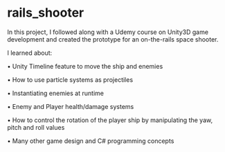 # rails_shooter

In this project, I followed along with a Udemy course on Unity3D game development and created the 
prototype for an on-the-rails space shooter.


I learned about:

• Unity Timeline feature to move the ship and enemies

• How to use particle systems as projectiles

• Instantiating enemies at runtime

• Enemy and Player health/damage systems

• How to control the rotation of the player ship by manipulating the yaw, pitch and roll values

• Many other game design and C# programming concepts
